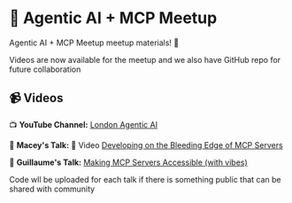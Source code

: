 # 🤖 Agentic AI + MCP  Meetup

Agentic AI + MCP  Meetup meetup materials! 🎯

Videos are now available for the meetup and we also have GitHub repo for future collaboration

## 📹 Videos

📺 **YouTube Channel:** [London Agentic AI](https://www.youtube.com/@LondonAgenticAI)

🎤 **Macey's Talk:** 🎥 Video [ Developing on the Bleeding Edge of MCP Servers](https://www.youtube.com/watch?v=8kDYWUSkFsg) 

🎯 **Guillaume's Talk:** [Making MCP Servers Accessible (with vibes)](https://www.youtube.com/watch?v=Q7RL-x9-Ask)


Code wll be uploaded for each talk if there is something public that can be shared with community 